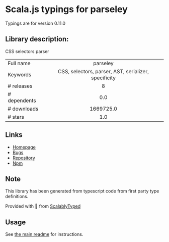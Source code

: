 
# Scala.js typings for parseley

Typings are for version 0.11.0

## Library description:
CSS selectors parser

|                    |                 |
| ------------------ | :-------------: |
| Full name          | parseley |
| Keywords           | CSS, selectors, parser, AST, serializer, specificity |
| # releases         | 8 |
| # dependents       | 0.0 |
| # downloads        | 1669725.0 |
| # stars            | 1.0 |

## Links
- [Homepage](https://github.com/mxxii/parseley)
- [Bugs](https://github.com/mxxii/parseley/issues)
- [Repository](https://github.com/mxxii/parseley)
- [Npm](https://www.npmjs.com/package/parseley)
    


## Note
This library has been generated from typescript code from first party type definitions.

Provided with :purple_heart: from [ScalablyTyped](https://github.com/oyvindberg/ScalablyTyped)

## Usage
See [the main readme](../../readme.md) for instructions.


